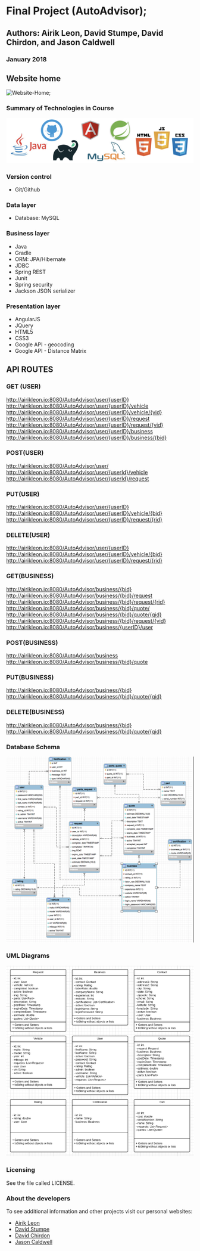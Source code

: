 # Final Project (AutoAdvisor);
## Authors: Airik Leon, David Stumpe, David Chirdon, and Jason Caldwell
### January 2018

## Website home
![Website-Home](README-RESOURCES/README-HOME.png);
### Summary of Technologies in Course
![Technology Highlights](MVCProject/WebContent/css/img/tech_highlights.png "A screenshot showing the major technologies used for the project")
<!-- ![Technologies](MVCProject/WebContent/css/img/tech_summary.jpg "A screenshot showing how all the technologies taught in the course relate") -->
### Version control
* Git/Github
### Data layer
* Database: MySQL
### Business layer
* Java
* Gradle
* ORM: JPA/Hibernate
* JDBC
* Spring REST
* Junit
* Spring security
* Jackson JSON serializer
### Presentation layer
* AngularJS
* JQuery
* HTML5
* CSS3
* Google API - geocoding
* Google API - Distance Matrix

## API ROUTES
### GET (USER)
http://airikleon.io:8080/AutoAdvisor/user/{userID}
http://airikleon.io:8080/AutoAdvisor/user/{userID}/vehicle
http://airikleon.io:8080/AutoAdvisor/user/{userID}/vehicle/{vid}
http://airikleon.io:8080/AutoAdvisor/user/{userID}/request
http://airikleon.io:8080/AutoAdvisor/user/{userID}/request/{vid}
http://airikleon.io:8080/AutoAdvisor/user/{userID}/business
http://airikleon.io:8080/AutoAdvisor/user/{userID}/business/{bid}

### POST(USER)
http://airikleon.io:8080/AutoAdvisor/user/
http://airikleon.io:8080/AutoAdvisor/user/{userId}/vehicle
http://airikleon.io:8080/AutoAdvisor/user/{userId}/request

### PUT(USER)
http://airikleon.io:8080/AutoAdvisor/user/{userID}
http://airikleon.io:8080/AutoAdvisor/user/{userID}/vehicle/{bid}
http://airikleon.io:8080/AutoAdvisor/user/{userID}/request/{rid}

### DELETE(USER)
http://airikleon.io:8080/AutoAdvisor/user/{userID}
http://airikleon.io:8080/AutoAdvisor/user/{userID}/vehicle/{bid}
http://airikleon.io:8080/AutoAdvisor/user/{userID}/request/{rid}

### GET(BUSINESS)
http://airikleon.io:8080/AutoAdvisor/business/{bid}
http://airikleon.io:8080/AutoAdvisor/business/{bid}/request
http://airikleon.io:8080/AutoAdvisor/business/{bid}/request/{rid}
http://airikleon.io:8080/AutoAdvisor/business/{bid}/quote/
http://airikleon.io:8080/AutoAdvisor/business/{bid}/quote/{qid}
http://airikleon.io:8080/AutoAdvisor/business/{bid}/request/{vid}
http://airikleon.io:8080/AutoAdvisor/business/{userID}/user

### POST(BUSINESS)
http://airikleon.io:8080/AutoAdvisor/business
http://airikleon.io:8080/AutoAdvisor/business/{bid}/quote

### PUT(BUSINESS)
http://airikleon.io:8080/AutoAdvisor/business/{bid}
http://airikleon.io:8080/AutoAdvisor/business/{bid}/quote/{qid}

### DELETE(BUSINESS)
http://airikleon.io:8080/AutoAdvisor/business/{bid}
http://airikleon.io:8080/AutoAdvisor/business/{bid}/quote/{qid}

### Database Schema
![Database](README-RESOURCES/README-DB.png "AutoAdivosr database schema")

### UML Diagrams
![UML](MVCProject/WebContent/css/img/AutoUML.png "9 UML tables for the auto final project")

### Licensing
See the file called LICENSE.

### About the developers
To see additional information and other projects visit our personal websites:
* [Airik Leon](http://airikleon.io/)
* [David Stumpe](http://18.216.47.133/)
* [David Chirdon](http://18.220.183.119/)
* [Jason Caldwell](http://jdcald13.com/)
